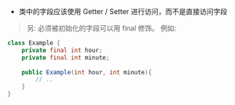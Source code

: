 - 类中的字段应该使用 Getter / Setter 进行访问，而不是直接访问字段
> 另: 必须被初始化的字段可以用 final 修饰。
> 例如:

```java
class Example {
    private final int hour;
    private final int minute;
    
    public Example(int hour, int minute){
        // ..
    }
}
```